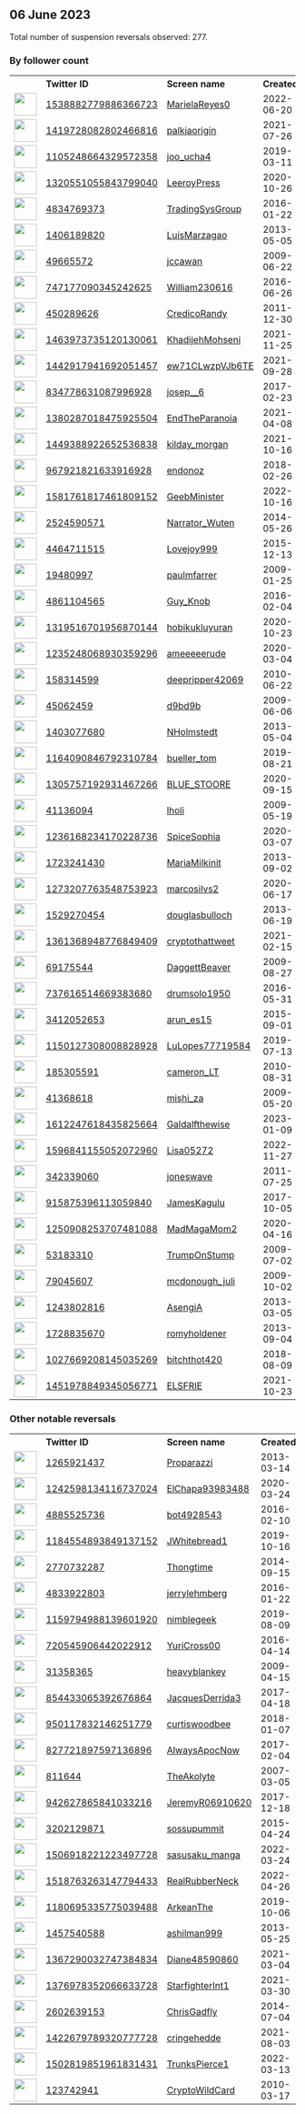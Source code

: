 
## 06 June 2023
Total number of suspension reversals observed: 277.

### By follower count
<table><tr><th></th><th align="left">Twitter ID</th><th align="left">Screen name</th>
<th align="left">Created</th><th align="left">Status</th><th align="left">Suspended</th><th align="left">Followers</th>
<tr><td><a href="https://pbs.twimg.com/profile_images/1538884428335923200/5IZ2wEXv_normal.jpg"><img src="https://pbs.twimg.com/profile_images/1538884428335923200/5IZ2wEXv_normal.jpg" width="40px" height="40px" align="center"/></a></td><td><a href="https://twitter.com/intent/user?user_id=1538882779886366723">1538882779886366723</a></td><td><a href="https://twitter.com/MarielaReyes0">MarielaReyes0</a></td><td>2022-06-20</td><td align="center"></td><td>2022-12-24</td><td>31886</td></tr>
<tr><td><a href="https://pbs.twimg.com/profile_images/1580306035922927616/q5DBZLmt_normal.jpg"><img src="https://pbs.twimg.com/profile_images/1580306035922927616/q5DBZLmt_normal.jpg" width="40px" height="40px" align="center"/></a></td><td><a href="https://twitter.com/intent/user?user_id=1419728082802466816">1419728082802466816</a></td><td><a href="https://twitter.com/palkiaorigin">palkiaorigin</a></td><td>2021-07-26</td><td align="center"></td><td>2022-11-16</td><td>26403</td></tr>
<tr><td><a href="https://pbs.twimg.com/profile_images/1554314331881459712/XmCbEFbH_normal.jpg"><img src="https://pbs.twimg.com/profile_images/1554314331881459712/XmCbEFbH_normal.jpg" width="40px" height="40px" align="center"/></a></td><td><a href="https://twitter.com/intent/user?user_id=1105248664329572358">1105248664329572358</a></td><td><a href="https://twitter.com/joo_ucha4">joo_ucha4</a></td><td>2019-03-11</td><td align="center"></td><td>2022-08-19</td><td>16083</td></tr>
<tr><td><a href="https://pbs.twimg.com/profile_images/1439072841635401734/zyBsWdTr_normal.jpg"><img src="https://pbs.twimg.com/profile_images/1439072841635401734/zyBsWdTr_normal.jpg" width="40px" height="40px" align="center"/></a></td><td><a href="https://twitter.com/intent/user?user_id=1320551055843799040">1320551055843799040</a></td><td><a href="https://twitter.com/LeeroyPress">LeeroyPress</a></td><td>2020-10-26</td><td align="center"></td><td></td><td>12948</td></tr>
<tr><td><a href="https://pbs.twimg.com/profile_images/710792437166436352/v7pwoqqE_normal.jpg"><img src="https://pbs.twimg.com/profile_images/710792437166436352/v7pwoqqE_normal.jpg" width="40px" height="40px" align="center"/></a></td><td><a href="https://twitter.com/intent/user?user_id=4834769373">4834769373</a></td><td><a href="https://twitter.com/TradingSysGroup">TradingSysGroup</a></td><td>2016-01-22</td><td align="center"></td><td>2023-05-28</td><td>11433</td></tr>
<tr><td><a href="https://pbs.twimg.com/profile_images/1554509451780149251/SPoRgo2l_normal.jpg"><img src="https://pbs.twimg.com/profile_images/1554509451780149251/SPoRgo2l_normal.jpg" width="40px" height="40px" align="center"/></a></td><td><a href="https://twitter.com/intent/user?user_id=1406189820">1406189820</a></td><td><a href="https://twitter.com/LuisMarzagao">LuisMarzagao</a></td><td>2013-05-05</td><td align="center"></td><td>2022-08-22</td><td>11117</td></tr>
<tr><td><a href="https://pbs.twimg.com/profile_images/1348228861318856705/P-0KeMbX_normal.jpg"><img src="https://pbs.twimg.com/profile_images/1348228861318856705/P-0KeMbX_normal.jpg" width="40px" height="40px" align="center"/></a></td><td><a href="https://twitter.com/intent/user?user_id=49665572">49665572</a></td><td><a href="https://twitter.com/jccawan">jccawan</a></td><td>2009-06-22</td><td align="center"></td><td></td><td>8120</td></tr>
<tr><td><a href="https://pbs.twimg.com/profile_images/762091807031386112/CtDXKB7-_normal.jpg"><img src="https://pbs.twimg.com/profile_images/762091807031386112/CtDXKB7-_normal.jpg" width="40px" height="40px" align="center"/></a></td><td><a href="https://twitter.com/intent/user?user_id=747177090345242625">747177090345242625</a></td><td><a href="https://twitter.com/William230616">William230616</a></td><td>2016-06-26</td><td align="center"></td><td>2022-07-25</td><td>7937</td></tr>
<tr><td><a href="https://pbs.twimg.com/profile_images/1627178934856044549/PCAdisdT_normal.jpg"><img src="https://pbs.twimg.com/profile_images/1627178934856044549/PCAdisdT_normal.jpg" width="40px" height="40px" align="center"/></a></td><td><a href="https://twitter.com/intent/user?user_id=450289626">450289626</a></td><td><a href="https://twitter.com/CredicoRandy">CredicoRandy</a></td><td>2011-12-30</td><td align="center"></td><td>2023-05-28</td><td>7731</td></tr>
<tr><td><a href="https://pbs.twimg.com/profile_images/1659804920030142465/nkMp5Y-R_normal.jpg"><img src="https://pbs.twimg.com/profile_images/1659804920030142465/nkMp5Y-R_normal.jpg" width="40px" height="40px" align="center"/></a></td><td><a href="https://twitter.com/intent/user?user_id=1463973735120130061">1463973735120130061</a></td><td><a href="https://twitter.com/KhadijehMohseni">KhadijehMohseni</a></td><td>2021-11-25</td><td align="center"></td><td>2023-05-27</td><td>6748</td></tr>
<tr><td><a href="https://pbs.twimg.com/profile_images/1622305285200035845/q9_8ucIw_normal.jpg"><img src="https://pbs.twimg.com/profile_images/1622305285200035845/q9_8ucIw_normal.jpg" width="40px" height="40px" align="center"/></a></td><td><a href="https://twitter.com/intent/user?user_id=1442917941692051457">1442917941692051457</a></td><td><a href="https://twitter.com/ew71CLwzpVJb6TE">ew71CLwzpVJb6TE</a></td><td>2021-09-28</td><td align="center"></td><td>2023-05-25</td><td>5594</td></tr>
<tr><td><a href="https://pbs.twimg.com/profile_images/1641306693576318979/4A_R4kLL_normal.jpg"><img src="https://pbs.twimg.com/profile_images/1641306693576318979/4A_R4kLL_normal.jpg" width="40px" height="40px" align="center"/></a></td><td><a href="https://twitter.com/intent/user?user_id=834778631087996928">834778631087996928</a></td><td><a href="https://twitter.com/josep__6">josep__6</a></td><td>2017-02-23</td><td align="center"></td><td>2023-01-31</td><td>5501</td></tr>
<tr><td><a href="https://pbs.twimg.com/profile_images/1395469102341369862/cB4arCg6_normal.jpg"><img src="https://pbs.twimg.com/profile_images/1395469102341369862/cB4arCg6_normal.jpg" width="40px" height="40px" align="center"/></a></td><td><a href="https://twitter.com/intent/user?user_id=1380287018475925504">1380287018475925504</a></td><td><a href="https://twitter.com/EndTheParanoia">EndTheParanoia</a></td><td>2021-04-08</td><td align="center"></td><td>2023-05-26</td><td>5035</td></tr>
<tr><td><a href="https://pbs.twimg.com/profile_images/1655916625890103300/jmJRvpqW_normal.jpg"><img src="https://pbs.twimg.com/profile_images/1655916625890103300/jmJRvpqW_normal.jpg" width="40px" height="40px" align="center"/></a></td><td><a href="https://twitter.com/intent/user?user_id=1449388922652536838">1449388922652536838</a></td><td><a href="https://twitter.com/kilday_morgan">kilday_morgan</a></td><td>2021-10-16</td><td align="center"></td><td>2023-05-28</td><td>4863</td></tr>
<tr><td><a href="https://pbs.twimg.com/profile_images/1314203039587168258/Ocu3prlo_normal.jpg"><img src="https://pbs.twimg.com/profile_images/1314203039587168258/Ocu3prlo_normal.jpg" width="40px" height="40px" align="center"/></a></td><td><a href="https://twitter.com/intent/user?user_id=967921821633916928">967921821633916928</a></td><td><a href="https://twitter.com/endonoz">endonoz</a></td><td>2018-02-26</td><td align="center"></td><td></td><td>4720</td></tr>
<tr><td><a href="https://pbs.twimg.com/profile_images/1641538308734951424/CRcdRBaB_normal.jpg"><img src="https://pbs.twimg.com/profile_images/1641538308734951424/CRcdRBaB_normal.jpg" width="40px" height="40px" align="center"/></a></td><td><a href="https://twitter.com/intent/user?user_id=1581761817461809152">1581761817461809152</a></td><td><a href="https://twitter.com/GeebMinister">GeebMinister</a></td><td>2022-10-16</td><td align="center"></td><td>2023-05-28</td><td>4720</td></tr>
<tr><td><a href="https://pbs.twimg.com/profile_images/1469152331568660481/b8-BXw6l_normal.jpg"><img src="https://pbs.twimg.com/profile_images/1469152331568660481/b8-BXw6l_normal.jpg" width="40px" height="40px" align="center"/></a></td><td><a href="https://twitter.com/intent/user?user_id=2524590571">2524590571</a></td><td><a href="https://twitter.com/Narrator_Wuten">Narrator_Wuten</a></td><td>2014-05-26</td><td align="center"></td><td>2023-05-27</td><td>4130</td></tr>
<tr><td><a href="https://pbs.twimg.com/profile_images/1045921286860550144/xFllR6M0_normal.jpg"><img src="https://pbs.twimg.com/profile_images/1045921286860550144/xFllR6M0_normal.jpg" width="40px" height="40px" align="center"/></a></td><td><a href="https://twitter.com/intent/user?user_id=4464711515">4464711515</a></td><td><a href="https://twitter.com/Lovejoy999">Lovejoy999</a></td><td>2015-12-13</td><td align="center"></td><td></td><td>4081</td></tr>
<tr><td><a href="https://pbs.twimg.com/profile_images/1470772010691219461/bP6uuXO4_normal.jpg"><img src="https://pbs.twimg.com/profile_images/1470772010691219461/bP6uuXO4_normal.jpg" width="40px" height="40px" align="center"/></a></td><td><a href="https://twitter.com/intent/user?user_id=19480997">19480997</a></td><td><a href="https://twitter.com/paulmfarrer">paulmfarrer</a></td><td>2009-01-25</td><td align="center"></td><td>2023-05-27</td><td>3436</td></tr>
<tr><td><a href="https://pbs.twimg.com/profile_images/1164120705119784966/WepDkn11_normal.jpg"><img src="https://pbs.twimg.com/profile_images/1164120705119784966/WepDkn11_normal.jpg" width="40px" height="40px" align="center"/></a></td><td><a href="https://twitter.com/intent/user?user_id=4861104565">4861104565</a></td><td><a href="https://twitter.com/Guy_Knob">Guy_Knob</a></td><td>2016-02-04</td><td align="center"></td><td>2022-11-10</td><td>3354</td></tr>
<tr><td><a href="https://pbs.twimg.com/profile_images/1666103029756731396/Win49L76_normal.jpg"><img src="https://pbs.twimg.com/profile_images/1666103029756731396/Win49L76_normal.jpg" width="40px" height="40px" align="center"/></a></td><td><a href="https://twitter.com/intent/user?user_id=1319516701956870144">1319516701956870144</a></td><td><a href="https://twitter.com/hobikukluyuran">hobikukluyuran</a></td><td>2020-10-23</td><td align="center"></td><td>2023-05-27</td><td>3220</td></tr>
<tr><td><a href="https://pbs.twimg.com/profile_images/1665329576954966017/p6BwfdGZ_normal.jpg"><img src="https://pbs.twimg.com/profile_images/1665329576954966017/p6BwfdGZ_normal.jpg" width="40px" height="40px" align="center"/></a></td><td><a href="https://twitter.com/intent/user?user_id=1235248068930359296">1235248068930359296</a></td><td><a href="https://twitter.com/ameeeeerude">ameeeeerude</a></td><td>2020-03-04</td><td align="center"></td><td>2023-05-27</td><td>3107</td></tr>
<tr><td><a href="https://pbs.twimg.com/profile_images/1650225241724014593/KXVlxdYh_normal.jpg"><img src="https://pbs.twimg.com/profile_images/1650225241724014593/KXVlxdYh_normal.jpg" width="40px" height="40px" align="center"/></a></td><td><a href="https://twitter.com/intent/user?user_id=158314599">158314599</a></td><td><a href="https://twitter.com/deepripper42069">deepripper42069</a></td><td>2010-06-22</td><td align="center"></td><td>2023-05-28</td><td>3026</td></tr>
<tr><td><a href="https://pbs.twimg.com/profile_images/1663632112199827457/G_-XeDA6_normal.jpg"><img src="https://pbs.twimg.com/profile_images/1663632112199827457/G_-XeDA6_normal.jpg" width="40px" height="40px" align="center"/></a></td><td><a href="https://twitter.com/intent/user?user_id=45062459">45062459</a></td><td><a href="https://twitter.com/d9bd9b">d9bd9b</a></td><td>2009-06-06</td><td align="center"></td><td>2023-05-31</td><td>2960</td></tr>
<tr><td><a href="https://pbs.twimg.com/profile_images/1063051581103456257/Xei_tHYM_normal.jpg"><img src="https://pbs.twimg.com/profile_images/1063051581103456257/Xei_tHYM_normal.jpg" width="40px" height="40px" align="center"/></a></td><td><a href="https://twitter.com/intent/user?user_id=1403077680">1403077680</a></td><td><a href="https://twitter.com/NHolmstedt">NHolmstedt</a></td><td>2013-05-04</td><td align="center"></td><td></td><td>2727</td></tr>
<tr><td><a href="https://pbs.twimg.com/profile_images/1326359329151221760/AhYxAN1e_normal.jpg"><img src="https://pbs.twimg.com/profile_images/1326359329151221760/AhYxAN1e_normal.jpg" width="40px" height="40px" align="center"/></a></td><td><a href="https://twitter.com/intent/user?user_id=1164090846792310784">1164090846792310784</a></td><td><a href="https://twitter.com/bueller_tom">bueller_tom</a></td><td>2019-08-21</td><td align="center"></td><td></td><td>2687</td></tr>
<tr><td><a href="https://pbs.twimg.com/profile_images/1629311747117989890/IeE_kkXU_normal.jpg"><img src="https://pbs.twimg.com/profile_images/1629311747117989890/IeE_kkXU_normal.jpg" width="40px" height="40px" align="center"/></a></td><td><a href="https://twitter.com/intent/user?user_id=1305757192931467266">1305757192931467266</a></td><td><a href="https://twitter.com/BLUE_STOORE">BLUE_STOORE</a></td><td>2020-09-15</td><td align="center"></td><td>2023-05-03</td><td>2649</td></tr>
<tr><td><a href="https://pbs.twimg.com/profile_images/1041126404786737153/e-1TuTIT_normal.jpg"><img src="https://pbs.twimg.com/profile_images/1041126404786737153/e-1TuTIT_normal.jpg" width="40px" height="40px" align="center"/></a></td><td><a href="https://twitter.com/intent/user?user_id=41136094">41136094</a></td><td><a href="https://twitter.com/lholi">lholi</a></td><td>2009-05-19</td><td align="center"></td><td>2022-08-04</td><td>2632</td></tr>
<tr><td><a href="https://pbs.twimg.com/profile_images/1662162770484133915/ISD30Wn0_normal.jpg"><img src="https://pbs.twimg.com/profile_images/1662162770484133915/ISD30Wn0_normal.jpg" width="40px" height="40px" align="center"/></a></td><td><a href="https://twitter.com/intent/user?user_id=1236168234170228736">1236168234170228736</a></td><td><a href="https://twitter.com/SpiceSophia">SpiceSophia</a></td><td>2020-03-07</td><td align="center"></td><td>2023-05-27</td><td>2467</td></tr>
<tr><td><a href="https://pbs.twimg.com/profile_images/1205140710061686785/QpUcWdEG_normal.jpg"><img src="https://pbs.twimg.com/profile_images/1205140710061686785/QpUcWdEG_normal.jpg" width="40px" height="40px" align="center"/></a></td><td><a href="https://twitter.com/intent/user?user_id=1723241430">1723241430</a></td><td><a href="https://twitter.com/MariaMilkinit">MariaMilkinit</a></td><td>2013-09-02</td><td align="center"></td><td>2022-07-14</td><td>2280</td></tr>
<tr><td><a href="https://pbs.twimg.com/profile_images/1276318800745463808/z3xkk85-_normal.jpg"><img src="https://pbs.twimg.com/profile_images/1276318800745463808/z3xkk85-_normal.jpg" width="40px" height="40px" align="center"/></a></td><td><a href="https://twitter.com/intent/user?user_id=1273207763548753923">1273207763548753923</a></td><td><a href="https://twitter.com/marcosilvs2">marcosilvs2</a></td><td>2020-06-17</td><td align="center"></td><td>2022-09-21</td><td>2194</td></tr>
<tr><td><a href="https://pbs.twimg.com/profile_images/1665915970324697088/ax-W4Sdq_normal.jpg"><img src="https://pbs.twimg.com/profile_images/1665915970324697088/ax-W4Sdq_normal.jpg" width="40px" height="40px" align="center"/></a></td><td><a href="https://twitter.com/intent/user?user_id=1529270454">1529270454</a></td><td><a href="https://twitter.com/douglasbulloch">douglasbulloch</a></td><td>2013-06-19</td><td align="center"></td><td>2022-07-28</td><td>2105</td></tr>
<tr><td><a href="https://pbs.twimg.com/profile_images/1655690291456737280/cxRwdn7J_normal.jpg"><img src="https://pbs.twimg.com/profile_images/1655690291456737280/cxRwdn7J_normal.jpg" width="40px" height="40px" align="center"/></a></td><td><a href="https://twitter.com/intent/user?user_id=1361368948776849409">1361368948776849409</a></td><td><a href="https://twitter.com/cryptothattweet">cryptothattweet</a></td><td>2021-02-15</td><td align="center"></td><td>2023-06-01</td><td>2105</td></tr>
<tr><td><a href="https://pbs.twimg.com/profile_images/1239587072584933379/l85M-XKC_normal.jpg"><img src="https://pbs.twimg.com/profile_images/1239587072584933379/l85M-XKC_normal.jpg" width="40px" height="40px" align="center"/></a></td><td><a href="https://twitter.com/intent/user?user_id=69175544">69175544</a></td><td><a href="https://twitter.com/DaggettBeaver">DaggettBeaver</a></td><td>2009-08-27</td><td align="center"></td><td></td><td>2075</td></tr>
<tr><td><a href="https://pbs.twimg.com/profile_images/737653110026457089/-q5RwDQ0_normal.jpg"><img src="https://pbs.twimg.com/profile_images/737653110026457089/-q5RwDQ0_normal.jpg" width="40px" height="40px" align="center"/></a></td><td><a href="https://twitter.com/intent/user?user_id=737616514669383680">737616514669383680</a></td><td><a href="https://twitter.com/drumsolo1950">drumsolo1950</a></td><td>2016-05-31</td><td align="center"></td><td>2022-06-04</td><td>2061</td></tr>
<tr><td><a href="https://pbs.twimg.com/profile_images/1609580113351540739/Nb0dU8LC_normal.jpg"><img src="https://pbs.twimg.com/profile_images/1609580113351540739/Nb0dU8LC_normal.jpg" width="40px" height="40px" align="center"/></a></td><td><a href="https://twitter.com/intent/user?user_id=3412052653">3412052653</a></td><td><a href="https://twitter.com/arun_es15">arun_es15</a></td><td>2015-09-01</td><td align="center"></td><td>2023-05-28</td><td>1820</td></tr>
<tr><td><a href="https://pbs.twimg.com/profile_images/1580321691821129729/zL_Ks5Kw_normal.jpg"><img src="https://pbs.twimg.com/profile_images/1580321691821129729/zL_Ks5Kw_normal.jpg" width="40px" height="40px" align="center"/></a></td><td><a href="https://twitter.com/intent/user?user_id=1150127308008828928">1150127308008828928</a></td><td><a href="https://twitter.com/LuLopes77719584">LuLopes77719584</a></td><td>2019-07-13</td><td align="center"></td><td></td><td>1767</td></tr>
<tr><td><a href="https://pbs.twimg.com/profile_images/1592238154475446273/GghmyFxS_normal.jpg"><img src="https://pbs.twimg.com/profile_images/1592238154475446273/GghmyFxS_normal.jpg" width="40px" height="40px" align="center"/></a></td><td><a href="https://twitter.com/intent/user?user_id=185305591">185305591</a></td><td><a href="https://twitter.com/cameron_LT">cameron_LT</a></td><td>2010-08-31</td><td align="center"></td><td>2023-05-27</td><td>1757</td></tr>
<tr><td><a href="https://pbs.twimg.com/profile_images/1391492654396022787/gyUY-_w2_normal.jpg"><img src="https://pbs.twimg.com/profile_images/1391492654396022787/gyUY-_w2_normal.jpg" width="40px" height="40px" align="center"/></a></td><td><a href="https://twitter.com/intent/user?user_id=41368618">41368618</a></td><td><a href="https://twitter.com/mishi_za">mishi_za</a></td><td>2009-05-20</td><td align="center"></td><td>2023-05-28</td><td>1700</td></tr>
<tr><td><a href="https://pbs.twimg.com/profile_images/1612247807334694912/4He_4E0k_normal.jpg"><img src="https://pbs.twimg.com/profile_images/1612247807334694912/4He_4E0k_normal.jpg" width="40px" height="40px" align="center"/></a></td><td><a href="https://twitter.com/intent/user?user_id=1612247618435825664">1612247618435825664</a></td><td><a href="https://twitter.com/Galdalfthewise">Galdalfthewise</a></td><td>2023-01-09</td><td align="center"></td><td>2023-05-25</td><td>1661</td></tr>
<tr><td><a href="https://pbs.twimg.com/profile_images/1629839542948884481/IAex-JVp_normal.jpg"><img src="https://pbs.twimg.com/profile_images/1629839542948884481/IAex-JVp_normal.jpg" width="40px" height="40px" align="center"/></a></td><td><a href="https://twitter.com/intent/user?user_id=1596841155052072960">1596841155052072960</a></td><td><a href="https://twitter.com/Lisa05272">Lisa05272</a></td><td>2022-11-27</td><td align="center"></td><td>2023-05-27</td><td>1655</td></tr>
<tr><td><a href="https://pbs.twimg.com/profile_images/1459586034094813184/0uYNcpnE_normal.jpg"><img src="https://pbs.twimg.com/profile_images/1459586034094813184/0uYNcpnE_normal.jpg" width="40px" height="40px" align="center"/></a></td><td><a href="https://twitter.com/intent/user?user_id=342339060">342339060</a></td><td><a href="https://twitter.com/joneswave">joneswave</a></td><td>2011-07-25</td><td align="center"></td><td>2022-07-17</td><td>1615</td></tr>
<tr><td><a href="https://pbs.twimg.com/profile_images/1416805061439729669/imhyDZP8_normal.jpg"><img src="https://pbs.twimg.com/profile_images/1416805061439729669/imhyDZP8_normal.jpg" width="40px" height="40px" align="center"/></a></td><td><a href="https://twitter.com/intent/user?user_id=915875396113059840">915875396113059840</a></td><td><a href="https://twitter.com/JamesKagulu">JamesKagulu</a></td><td>2017-10-05</td><td align="center"></td><td>2023-05-21</td><td>1603</td></tr>
<tr><td><a href="https://pbs.twimg.com/profile_images/1250908814460751874/h827H3_4_normal.jpg"><img src="https://pbs.twimg.com/profile_images/1250908814460751874/h827H3_4_normal.jpg" width="40px" height="40px" align="center"/></a></td><td><a href="https://twitter.com/intent/user?user_id=1250908253707481088">1250908253707481088</a></td><td><a href="https://twitter.com/MadMagaMom2">MadMagaMom2</a></td><td>2020-04-16</td><td align="center"></td><td></td><td>1576</td></tr>
<tr><td><a href="https://pbs.twimg.com/profile_images/953993472352059392/3mVCqMNn_normal.jpg"><img src="https://pbs.twimg.com/profile_images/953993472352059392/3mVCqMNn_normal.jpg" width="40px" height="40px" align="center"/></a></td><td><a href="https://twitter.com/intent/user?user_id=53183310">53183310</a></td><td><a href="https://twitter.com/TrumpOnStump">TrumpOnStump</a></td><td>2009-07-02</td><td align="center"></td><td>2022-10-29</td><td>1531</td></tr>
<tr><td><a href="https://pbs.twimg.com/profile_images/977690191304458241/0TvqIjGj_normal.jpg"><img src="https://pbs.twimg.com/profile_images/977690191304458241/0TvqIjGj_normal.jpg" width="40px" height="40px" align="center"/></a></td><td><a href="https://twitter.com/intent/user?user_id=79045607">79045607</a></td><td><a href="https://twitter.com/mcdonough_juli">mcdonough_juli</a></td><td>2009-10-02</td><td align="center"></td><td>2023-03-25</td><td>1525</td></tr>
<tr><td><a href="https://pbs.twimg.com/profile_images/811108859561512960/Dx5-fnIe_normal.jpg"><img src="https://pbs.twimg.com/profile_images/811108859561512960/Dx5-fnIe_normal.jpg" width="40px" height="40px" align="center"/></a></td><td><a href="https://twitter.com/intent/user?user_id=1243802816">1243802816</a></td><td><a href="https://twitter.com/AsengiA">AsengiA</a></td><td>2013-03-05</td><td align="center"></td><td>2023-05-25</td><td>1481</td></tr>
<tr><td><a href="https://pbs.twimg.com/profile_images/1289322269358129154/umu1zi_a_normal.jpg"><img src="https://pbs.twimg.com/profile_images/1289322269358129154/umu1zi_a_normal.jpg" width="40px" height="40px" align="center"/></a></td><td><a href="https://twitter.com/intent/user?user_id=1728835670">1728835670</a></td><td><a href="https://twitter.com/romyholdener">romyholdener</a></td><td>2013-09-04</td><td align="center"></td><td>2022-04-13</td><td>1467</td></tr>
<tr><td><a href="https://pbs.twimg.com/profile_images/1510424428513009666/DMCuneHm_normal.jpg"><img src="https://pbs.twimg.com/profile_images/1510424428513009666/DMCuneHm_normal.jpg" width="40px" height="40px" align="center"/></a></td><td><a href="https://twitter.com/intent/user?user_id=1027669208145035269">1027669208145035269</a></td><td><a href="https://twitter.com/bitchthot420">bitchthot420</a></td><td>2018-08-09</td><td align="center"></td><td>2023-05-28</td><td>1453</td></tr>
<tr><td><a href="https://pbs.twimg.com/profile_images/1451979543363923971/S4HrYD12_normal.jpg"><img src="https://pbs.twimg.com/profile_images/1451979543363923971/S4HrYD12_normal.jpg" width="40px" height="40px" align="center"/></a></td><td><a href="https://twitter.com/intent/user?user_id=1451978849345056771">1451978849345056771</a></td><td><a href="https://twitter.com/ELSFRIE">ELSFRIE</a></td><td>2021-10-23</td><td align="center"></td><td>2023-05-27</td><td>1375</td></tr>
</table>

### Other notable reversals
<table><tr><th></th><th align="left">Twitter ID</th><th align="left">Screen name</th>
<th align="left">Created</th><th align="left">Status</th><th align="left">Suspended</th><th align="left">Followers</th>
<tr><td><a href="https://pbs.twimg.com/profile_images/1281354956721790979/qK6TYmmH_normal.jpg"><img src="https://pbs.twimg.com/profile_images/1281354956721790979/qK6TYmmH_normal.jpg" width="40px" height="40px" align="center"/></a></td><td><a href="https://twitter.com/intent/user?user_id=1265921437">1265921437</a></td><td><a href="https://twitter.com/Proparazzi">Proparazzi</a></td><td>2013-03-14</td><td align="center"></td><td>2023-02-07</td><td>496</td></tr>
<tr><td><a href="https://pbs.twimg.com/profile_images/1276983896912134144/fptV7VoT_normal.jpg"><img src="https://pbs.twimg.com/profile_images/1276983896912134144/fptV7VoT_normal.jpg" width="40px" height="40px" align="center"/></a></td><td><a href="https://twitter.com/intent/user?user_id=1242598134116737024">1242598134116737024</a></td><td><a href="https://twitter.com/ElChapa93983488">ElChapa93983488</a></td><td>2020-03-24</td><td align="center"></td><td>2023-05-28</td><td>297</td></tr>
<tr><td><a href="https://pbs.twimg.com/profile_images/1507120026943373328/WBLNs47P_normal.jpg"><img src="https://pbs.twimg.com/profile_images/1507120026943373328/WBLNs47P_normal.jpg" width="40px" height="40px" align="center"/></a></td><td><a href="https://twitter.com/intent/user?user_id=4885525736">4885525736</a></td><td><a href="https://twitter.com/bot4928543">bot4928543</a></td><td>2016-02-10</td><td align="center"></td><td>2022-11-07</td><td>157</td></tr>
<tr><td><a href="https://pbs.twimg.com/profile_images/1184558386353848320/-louT37r_normal.jpg"><img src="https://pbs.twimg.com/profile_images/1184558386353848320/-louT37r_normal.jpg" width="40px" height="40px" align="center"/></a></td><td><a href="https://twitter.com/intent/user?user_id=1184554893849137152">1184554893849137152</a></td><td><a href="https://twitter.com/JWhitebread1">JWhitebread1</a></td><td>2019-10-16</td><td align="center"></td><td>2023-05-28</td><td>660</td></tr>
<tr><td><a href="https://pbs.twimg.com/profile_images/1458250627549630465/-FeJ_P7z_normal.jpg"><img src="https://pbs.twimg.com/profile_images/1458250627549630465/-FeJ_P7z_normal.jpg" width="40px" height="40px" align="center"/></a></td><td><a href="https://twitter.com/intent/user?user_id=2770732287">2770732287</a></td><td><a href="https://twitter.com/Thongtime">Thongtime</a></td><td>2014-09-15</td><td align="center"></td><td>2023-05-28</td><td>186</td></tr>
<tr><td><a href="https://pbs.twimg.com/profile_images/1665673054855512064/9TPIcXGp_normal.jpg"><img src="https://pbs.twimg.com/profile_images/1665673054855512064/9TPIcXGp_normal.jpg" width="40px" height="40px" align="center"/></a></td><td><a href="https://twitter.com/intent/user?user_id=4833922803">4833922803</a></td><td><a href="https://twitter.com/jerrylehmberg">jerrylehmberg</a></td><td>2016-01-22</td><td align="center"></td><td>2023-05-31</td><td>139</td></tr>
<tr><td><a href="https://pbs.twimg.com/profile_images/1647000872470167553/Q3Rbhu3E_normal.jpg"><img src="https://pbs.twimg.com/profile_images/1647000872470167553/Q3Rbhu3E_normal.jpg" width="40px" height="40px" align="center"/></a></td><td><a href="https://twitter.com/intent/user?user_id=1159794988139601920">1159794988139601920</a></td><td><a href="https://twitter.com/nimblegeek">nimblegeek</a></td><td>2019-08-09</td><td align="center"></td><td>2023-05-27</td><td>317</td></tr>
<tr><td><a href="https://pbs.twimg.com/profile_images/1636569324348489728/T3fjaxrG_normal.jpg"><img src="https://pbs.twimg.com/profile_images/1636569324348489728/T3fjaxrG_normal.jpg" width="40px" height="40px" align="center"/></a></td><td><a href="https://twitter.com/intent/user?user_id=720545906442022912">720545906442022912</a></td><td><a href="https://twitter.com/YuriCross00">YuriCross00</a></td><td>2016-04-14</td><td align="center"></td><td>2023-05-28</td><td>92</td></tr>
<tr><td><a href="https://pbs.twimg.com/profile_images/1481630426653347842/s09qc2Xx_normal.jpg"><img src="https://pbs.twimg.com/profile_images/1481630426653347842/s09qc2Xx_normal.jpg" width="40px" height="40px" align="center"/></a></td><td><a href="https://twitter.com/intent/user?user_id=31358365">31358365</a></td><td><a href="https://twitter.com/heavyblankey">heavyblankey</a></td><td>2009-04-15</td><td align="center"></td><td>2022-11-06</td><td>233</td></tr>
<tr><td><a href="https://pbs.twimg.com/profile_images/1661002383206281216/viBwFm2K_normal.png"><img src="https://pbs.twimg.com/profile_images/1661002383206281216/viBwFm2K_normal.png" width="40px" height="40px" align="center"/></a></td><td><a href="https://twitter.com/intent/user?user_id=854433065392676864">854433065392676864</a></td><td><a href="https://twitter.com/JacquesDerrida3">JacquesDerrida3</a></td><td>2017-04-18</td><td align="center"></td><td>2023-05-28</td><td>39</td></tr>
<tr><td><a href="https://pbs.twimg.com/profile_images/1457691616660148227/myGTTMXg_normal.jpg"><img src="https://pbs.twimg.com/profile_images/1457691616660148227/myGTTMXg_normal.jpg" width="40px" height="40px" align="center"/></a></td><td><a href="https://twitter.com/intent/user?user_id=950117832146251779">950117832146251779</a></td><td><a href="https://twitter.com/curtiswoodbee">curtiswoodbee</a></td><td>2018-01-07</td><td align="center"></td><td>2023-05-27</td><td>1033</td></tr>
<tr><td><a href="https://pbs.twimg.com/profile_images/827725960669716480/u_D9VaiJ_normal.jpg"><img src="https://pbs.twimg.com/profile_images/827725960669716480/u_D9VaiJ_normal.jpg" width="40px" height="40px" align="center"/></a></td><td><a href="https://twitter.com/intent/user?user_id=827721897597136896">827721897597136896</a></td><td><a href="https://twitter.com/AlwaysApocNow">AlwaysApocNow</a></td><td>2017-02-04</td><td align="center"></td><td>2022-10-30</td><td>13</td></tr>
<tr><td><a href="https://pbs.twimg.com/profile_images/1611109642532442113/_g2lNs6Y_normal.jpg"><img src="https://pbs.twimg.com/profile_images/1611109642532442113/_g2lNs6Y_normal.jpg" width="40px" height="40px" align="center"/></a></td><td><a href="https://twitter.com/intent/user?user_id=811644">811644</a></td><td><a href="https://twitter.com/TheAkolyte">TheAkolyte</a></td><td>2007-03-05</td><td align="center"></td><td>2023-05-27</td><td>119</td></tr>
<tr><td><a href="https://pbs.twimg.com/profile_images/968277239489024007/4YYvbQm1_normal.jpg"><img src="https://pbs.twimg.com/profile_images/968277239489024007/4YYvbQm1_normal.jpg" width="40px" height="40px" align="center"/></a></td><td><a href="https://twitter.com/intent/user?user_id=942627865841033216">942627865841033216</a></td><td><a href="https://twitter.com/JeremyR06910620">JeremyR06910620</a></td><td>2017-12-18</td><td align="center"></td><td>2023-04-04</td><td>267</td></tr>
<tr><td><a href="https://pbs.twimg.com/profile_images/1328332444290969607/ScmKkIBj_normal.jpg"><img src="https://pbs.twimg.com/profile_images/1328332444290969607/ScmKkIBj_normal.jpg" width="40px" height="40px" align="center"/></a></td><td><a href="https://twitter.com/intent/user?user_id=3202129871">3202129871</a></td><td><a href="https://twitter.com/sossupummit">sossupummit</a></td><td>2015-04-24</td><td align="center"></td><td>2023-05-28</td><td>307</td></tr>
<tr><td><a href="https://pbs.twimg.com/profile_images/1614408072482492416/ARCYQUys_normal.jpg"><img src="https://pbs.twimg.com/profile_images/1614408072482492416/ARCYQUys_normal.jpg" width="40px" height="40px" align="center"/></a></td><td><a href="https://twitter.com/intent/user?user_id=1506918221223497728">1506918221223497728</a></td><td><a href="https://twitter.com/sasusaku_manga">sasusaku_manga</a></td><td>2022-03-24</td><td align="center"></td><td>2023-02-03</td><td>224</td></tr>
<tr><td><a href="https://pbs.twimg.com/profile_images/1519029530341560327/elWxEWNk_normal.jpg"><img src="https://pbs.twimg.com/profile_images/1519029530341560327/elWxEWNk_normal.jpg" width="40px" height="40px" align="center"/></a></td><td><a href="https://twitter.com/intent/user?user_id=1518763263147794433">1518763263147794433</a></td><td><a href="https://twitter.com/RealRubberNeck">RealRubberNeck</a></td><td>2022-04-26</td><td align="center"></td><td>2022-12-02</td><td>151</td></tr>
<tr><td><a href="https://pbs.twimg.com/profile_images/1666031229328822273/X_gpSY3y_normal.jpg"><img src="https://pbs.twimg.com/profile_images/1666031229328822273/X_gpSY3y_normal.jpg" width="40px" height="40px" align="center"/></a></td><td><a href="https://twitter.com/intent/user?user_id=1180695335775039488">1180695335775039488</a></td><td><a href="https://twitter.com/ArkeanThe">ArkeanThe</a></td><td>2019-10-06</td><td align="center"></td><td>2023-05-27</td><td>455</td></tr>
<tr><td><a href="https://abs.twimg.com/sticky/default_profile_images/default_profile_normal.png"><img src="https://abs.twimg.com/sticky/default_profile_images/default_profile_normal.png" width="40px" height="40px" align="center"/></a></td><td><a href="https://twitter.com/intent/user?user_id=1457540588">1457540588</a></td><td><a href="https://twitter.com/ashilman999">ashilman999</a></td><td>2013-05-25</td><td align="center"></td><td>2023-05-28</td><td>36</td></tr>
<tr><td><a href="https://abs.twimg.com/sticky/default_profile_images/default_profile_normal.png"><img src="https://abs.twimg.com/sticky/default_profile_images/default_profile_normal.png" width="40px" height="40px" align="center"/></a></td><td><a href="https://twitter.com/intent/user?user_id=1367290032747384834">1367290032747384834</a></td><td><a href="https://twitter.com/Diane48590860">Diane48590860</a></td><td>2021-03-04</td><td align="center"></td><td>2022-12-14</td><td>15</td></tr>
<tr><td><a href="https://pbs.twimg.com/profile_images/1377013216543264774/XqZjui9y_normal.jpg"><img src="https://pbs.twimg.com/profile_images/1377013216543264774/XqZjui9y_normal.jpg" width="40px" height="40px" align="center"/></a></td><td><a href="https://twitter.com/intent/user?user_id=1376978352066633728">1376978352066633728</a></td><td><a href="https://twitter.com/StarfighterInt1">StarfighterInt1</a></td><td>2021-03-30</td><td align="center"></td><td>2023-05-28</td><td>216</td></tr>
<tr><td><a href="https://pbs.twimg.com/profile_images/659879433415876612/DpU16kpd_normal.jpg"><img src="https://pbs.twimg.com/profile_images/659879433415876612/DpU16kpd_normal.jpg" width="40px" height="40px" align="center"/></a></td><td><a href="https://twitter.com/intent/user?user_id=2602639153">2602639153</a></td><td><a href="https://twitter.com/ChrisGadfly">ChrisGadfly</a></td><td>2014-07-04</td><td align="center"></td><td>2023-05-14</td><td>111</td></tr>
<tr><td><a href="https://pbs.twimg.com/profile_images/1646875136857972740/ZCRt1Xh-_normal.jpg"><img src="https://pbs.twimg.com/profile_images/1646875136857972740/ZCRt1Xh-_normal.jpg" width="40px" height="40px" align="center"/></a></td><td><a href="https://twitter.com/intent/user?user_id=1422679789320777728">1422679789320777728</a></td><td><a href="https://twitter.com/cringehedde">cringehedde</a></td><td>2021-08-03</td><td align="center">🔒</td><td>2023-05-28</td><td>51</td></tr>
<tr><td><a href="https://pbs.twimg.com/profile_images/1623134554415419393/YHhlTJpd_normal.jpg"><img src="https://pbs.twimg.com/profile_images/1623134554415419393/YHhlTJpd_normal.jpg" width="40px" height="40px" align="center"/></a></td><td><a href="https://twitter.com/intent/user?user_id=1502819851961831431">1502819851961831431</a></td><td><a href="https://twitter.com/TrunksPierce1">TrunksPierce1</a></td><td>2022-03-13</td><td align="center"></td><td>2023-05-24</td><td>31</td></tr>
<tr><td><a href="https://pbs.twimg.com/profile_images/1646645744525365248/7oB4VUaj_normal.jpg"><img src="https://pbs.twimg.com/profile_images/1646645744525365248/7oB4VUaj_normal.jpg" width="40px" height="40px" align="center"/></a></td><td><a href="https://twitter.com/intent/user?user_id=123742941">123742941</a></td><td><a href="https://twitter.com/CryptoWildCard">CryptoWildCard</a></td><td>2010-03-17</td><td align="center"></td><td>2023-05-28</td><td>217</td></tr>
</table>
